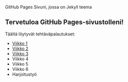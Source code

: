 GitHub Pages Sivuni, jossa on Jekyll teema

## Tervetuloa GitHub Pages-sivustolleni!
Täältä löytyvät tehtäväpalautukset:
- [Viikko 1](vko1.html)
- [Viikko 2](vko2.md)
- [Viikko 3](vko3/index.html)
- Viikko 4
- Viikko 5
- Viikko 6
- Harjoitustyö
